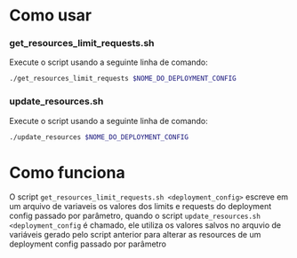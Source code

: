 # Como usar

### get_resources_limit_requests.sh

Execute o script usando a seguinte linha de comando:

```bash
./get_resources_limit_requests $NOME_DO_DEPLOYMENT_CONFIG
```

### update_resources.sh

Execute o script usando a seguinte linha de comando:

```bash
./update_resources $NOME_DO_DEPLOYMENT_CONFIG
```

# Como funciona

O script `get_resources_limit_requests.sh <deployment_config>` escreve em um arquivo de variaveis os valores dos limits e requests do deployment config passado por parâmetro, quando o script `update_resources.sh <deployment_config` é chamado, ele utiliza os valores salvos no arquvio de variáveis gerado pelo script anterior para alterar as resources de um deployment config passado por parâmetro 